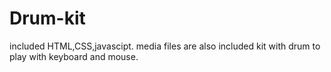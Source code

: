 # Drum-kit
included HTML,CSS,javascipt.
media files are also included
kit with drum to play with keyboard and mouse.
